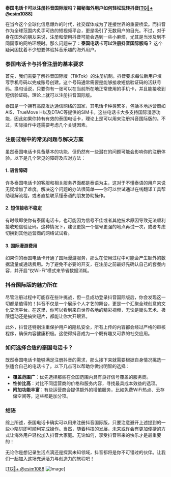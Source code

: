 **泰国电话卡可以注册抖音国际版吗？揭秘海外用户如何轻松玩转抖音[[TG💪+ @esim1088](https://t.me/s/esim1088)]**

在当今这个全球化信息爆炸的时代，社交媒体成为了连接世界的重要桥梁。而抖音作为全球范围内炙手可热的短视频平台，更是吸引了无数用户的目光。不过，对于身在国外的朋友来说，注册和使用抖音可能会遇到一些小麻烦，尤其是当涉及到不同国家的网络环境时。那么问题来了：**泰国电话卡可以注册抖音国际版吗？** 这个疑问困扰着不少想要体验抖音乐趣的海外用户。

### 泰国电话卡与抖音注册的基本要求

首先，我们需要了解抖音国际版（TikTok）的注册机制。抖音要求每位新用户填写手机号码以完成账号创建。这个号码通常需要是能够接收短信验证码的活跃号码。换句话说，只要你有一张可以在当前所在地正常使用的手机卡，并且能接收到短信验证码，理论上就可以注册抖音国际版。

泰国是一个拥有高度发达通信网络的国家，其电话卡种类繁多，包括本地运营商如AIS、TrueMove H以及DTAC等提供的SIM卡。这些电话卡大多支持国际漫游功能，因此如果你持有有效的泰国电话卡，理论上是可以用来注册抖音国际版的。不过，实际操作中还需要考虑几个关键因素。

### 注册过程中的常见问题与解决方案

虽然泰国电话卡具备基本的功能，但仍然有一些潜在的问题可能会影响你的注册体验。以下是几个常见的障碍及应对方法：

#### 1. **语言障碍**
许多泰国电话卡的客服和相关服务界面都是泰语为主，这对于不懂泰语的用户来说无疑增加了难度。解决这个问题的办法很简单——你可以尝试通过在线翻译工具帮助理解流程，或者直接联系懂泰语的朋友协助操作。

#### 2. **短信接收不稳定**
有时候即使你有泰国电话卡，也可能因为信号不佳或者其他技术原因导致无法顺利接收短信验证码。这种情况下，建议更换一个信号更强的地点再试一次，或者考虑切换到其他运营商的网络试试看。

#### 3. **国际漫游费用**
如果你的泰国电话卡开通了国际漫游服务，那么在使用过程中可能会产生额外的数据流量或通话费用。为了避免不必要的开支，在注册之前最好先确认自己的套餐内容，并开启“仅Wi-Fi”模式来节省数据消耗。

### 抖音国际版的魅力所在

尽管注册过程中可能存在些许挑战，但一旦成功登录抖音国际版后，你会发现这一切都是值得的！抖音不仅是一个展示个人才艺的舞台，更是一个汇聚全球创意的文化交流平台。在这里，你可以看到来自世界各地的精彩视频，无论是街头艺术、极限运动还是搞笑短片，都能让你大开眼界。

此外，抖音还特别注重保护用户的隐私安全，所有上传的内容都会经过严格的审核程序，确保内容健康积极。这使得抖音成为一个既有趣又可靠的社交应用。

### 如何选择合适的泰国电话卡？

既然泰国电话卡能够满足注册抖音的需求，那么接下来就需要根据自身情况挑选一张适合自己的电话卡了。以下几点可以帮助你做出明智的选择：

- **覆盖范围广**：优先选择那些在全国范围内具有良好信号覆盖的服务商。
- **性价比高**：对比不同运营商的价格和服务内容，寻找最具成本效益的选项。
- **附加功能丰富**：有些运营商会提供额外的增值服务，比如免费WiFi热点、云存储空间等，这些都是加分项。

### 结语

综上所述，泰国电话卡确实可以用来注册抖音国际版，只要注意避开上述提到的一些小陷阱即可顺利完成操作。当然，随着科技的发展，未来或许会有更加便捷的方式让海外用户轻松加入抖音大家庭。无论如何，享受抖音带来的快乐才是最重要的！

无论你是想记录生活点滴还是探索未知领域，抖音都将是你不可错过的伙伴。让我们一起加入这场充满活力与创造力的旅程吧！

[[TG💪+ @esim1088](https://t.me/s/esim1088) ![Image](https://i.postimg.cc/4NQfJmqS/Snipaste-2025-05-13-00-14-12.png)]